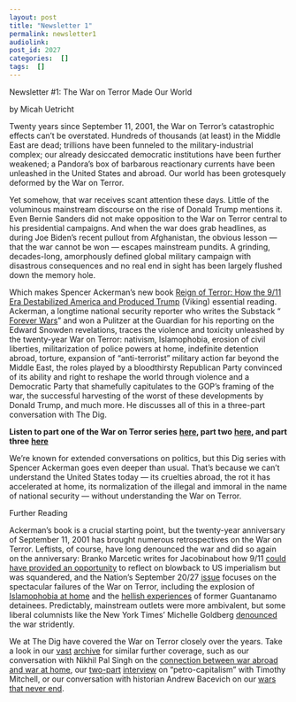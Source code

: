 ```yaml
---
layout: post
title: "Newsletter 1"
permalink: newsletter1
audiolink: 
post_id: 2027
categories:  []
tags:  []
---
```


Newsletter #1: The War on Terror Made Our World


by Micah Uetricht


Twenty years since September 11, 2001, the War on Terror’s catastrophic effects can’t be overstated. Hundreds of thousands (at least) in the Middle East are dead; trillions have been funneled to the military-industrial complex; our already desiccated democratic institutions have been further weakened; a Pandora’s box of barbarous reactionary currents have been unleashed in the United States and abroad. Our world has been grotesquely deformed by the War on Terror.



Yet somehow, that war receives scant attention these days. Little of the voluminous mainstream discourse on the rise of Donald Trump mentions it. Even Bernie Sanders did not make opposition to the War on Terror central to his presidential campaigns. And when the war does grab headlines, as during Joe Biden’s recent pullout from Afghanistan, the obvious lesson — that the war cannot be won — escapes mainstream pundits. A grinding, decades-long, amorphously defined global military campaign with disastrous consequences and no real end in sight has been largely flushed down the memory hole.


Which makes Spencer Ackerman’s new book 
[Reign of Terror: How the 9/11 Era Destabilized America and Produced Trump](https://www.penguinrandomhouse.com/books/622555/reign-of-terror-by-spencer-ackerman/) (Viking) essential reading. Ackerman, a longtime national security reporter who writes the Substack “
[Forever Wars](https://substack.com/profile/2576701-spencer-ackerman)” and won a Pulitzer at the 
Guardian for his reporting on the Edward Snowden revelations, traces the violence and toxicity unleashed by the twenty-year War on Terror: nativism, Islamophobia, erosion of civil liberties, militarization of police powers at home, indefinite detention abroad, torture, expansion of “anti-terrorist” military action far beyond the Middle East, the roles played by a bloodthirsty Republican Party convinced of its ability and right to reshape the world through violence and a Democratic Party that shamefully capitulates to the GOP’s framing of the war, the successful harvesting of the worst of these developments by Donald Trump, and much more. He discusses all of this in a three-part conversation with 
The Dig.



**Listen to part one of the War on Terror series**
[**here**](https://www.thedigradio.com/podcast/war-on-terror-w-spencer-ackerman-part-1/)**, part two**
[**here**](https://www.thedigradio.com/podcast/war-on-terror-w-spencer-ackerman-part-2/)**, and part three**
[**here**](https://www.thedigradio.com/podcast/war-on-terror-w-spencer-ackerman-part-3/)


We’re known for extended conversations on politics, but this 
Dig series with Spencer Ackerman goes even deeper than usual. That’s because we can’t understand the United States today — its cruelties abroad, the rot it has accelerated at home, its normalization of the illegal and immoral in the name of national security — without understanding the War on Terror.



Further Reading

Ackerman’s book is a crucial starting point, but the twenty-year anniversary of September 11, 2001 has brought numerous retrospectives on the War on Terror. Leftists, of course, have long denounced the war and did so again on the anniversary: Branko Marcetic writes for 
Jacobinabout how 9/11 
[could have provided an opportunity](https://jacobinmag.com/2021/09/september-11-anniversary-war-terror-bin-laden) to reflect on blowback to US imperialism but was squandered, and the 
Nation’s September 20/27 
[issue](https://www.thenation.com/issue/september-20-27-2021-issue/) focuses on the spectacular failures of the War on Terror, including the explosion of 
[Islamophobia at home](https://www.thenation.com/article/society/muslim-american-race/) and the 
[hellish experiences](https://www.thenation.com/article/society/gitmo-detainees-uae/) of former Guantanamo detainees. Predictably, mainstream outlets were more ambivalent, but some liberal columnists like the 
New York Times’ Michelle Goldberg 
[denounced](https://www.nytimes.com/2021/09/09/opinion/how-9-11-turned-america-into-a-half-crazed-fading-power.html) the war stridently.


We at 
The Dig have covered the War on Terror closely over the years. Take a look in our 
[vast](https://www.thedigradio.com/tag/middle-east/) 
[archive](https://www.thedigradio.com/tag/imperialism-and-foreign-policy/) for similar further coverage, such as our conversation with Nikhil Pal Singh on the 
[connection between war abroad and war at home](https://www.thedigradio.com/podcast/americas-long-war-with-nikhil-pal-singh/), our 
[two-part](https://www.thedigradio.com/podcast/petro-capitalism-with-timothy-mitchell-part-i/) 
[interview](https://www.thedigradio.com/podcast/petro-imperialism-with-timothy-mitchell-part-ii/) on “petro-capitalism” with Timothy Mitchell, or our conversation with historian Andrew Bacevich on our 
[wars that never end](https://www.thedigradio.com/podcast/andrew-bacevich-this-is-the-war-that-never-ends/).

